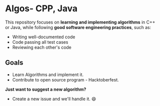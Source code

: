# Algos- CPP, Java

This repository focuses on **learning and implementing algorithms** in C++ or Java, while following **good software engineering practices**, such as: 

- Writing well-documented code
- Code passing all test cases
- Reviewing each other's code

## Goals
- Learn Algorithms and implement it.
- Contribute to open source program - Hacktoberfest.

**Just want to suggest a new algorithm?**

- Create a new issue and we'll handle it. 😄

